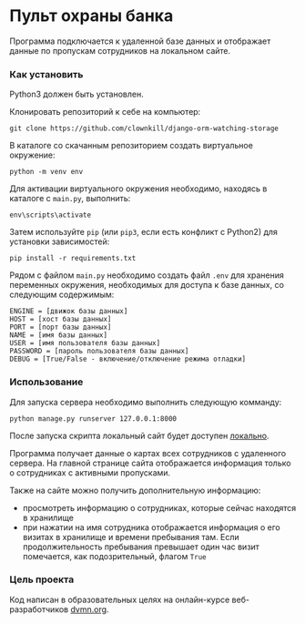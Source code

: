 # Пульт охраны банка
Программа подключается к удаленной базе данных и отображает данные по пропускам сотрудников
на локальном сайте.

### Как установить
Python3 должен быть установлен.

Клонировать репозиторий к себе на компьютер:
```
git clone https://github.com/clownkill/django-orm-watching-storage
```
В каталоге со скачанным репозиторием создать виртуальное окружение:
```
python -m venv env
```
Для активации виртуального окружения необходимо, находясь в каталоге с `main.py`, выполнить:
```
env\scripts\activate
```
Затем используйте `pip` (или `pip3`, если есть конфликт с Python2) для установки зависимостей:
```
pip install -r requirements.txt
```
Рядом с файлом `main.py` необходимо создать файл `.env` для хранения переменных окружения, необходимых для доступа к базе
данных, со следующим содержимым:
```
ENGINE = [движок базы данных]
HOST = [хост базы данных]
PORT = [порт базы данных]
NAME = [имя базы данных]
USER = [имя пользователя базы данных]
PASSWORD = [пароль пользователя базы данных]
DEBUG = [True/False - включение/отключение режима отладки]
```

### Использование
Для запуска сервера необходимо выполнить следующую комманду:
```
python manage.py runserver 127.0.0.1:8000
```
После запуска скрипта локальный сайт будет доступен [локально](http://127.0.0.1:8000/).

Программа получает данные о картах всех сотрудников с удаленного сервера. На главной странице сайта
отображается информация только о сотрудниках с активными пропусками.

Также на сайте можно получить дополнительную информацию:
- просмотреть информацию о сотрудниках, которые сейчас находятся в хранилище
- при нажатии на имя сотрудника отображается информация о его визитах в хранилище и времени пребывания там.
Если продолжительность пребывания превышает один час визит помечается, как подозрительный, флагом `True`
  
### Цель проекта
Код написан в образовательных целях на онлайн-курсе веб-разработчиков [dvmn.org](https://dvmn.org/).